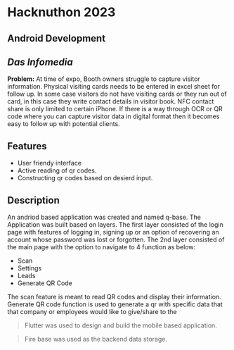 # Hacknuthon 2023
## Android Development
## _Das Infomedia_


**Problem:** At time of expo, Booth owners struggle to capture visitor information. 
Physical visiting cards needs to be entered in excel sheet for follow up. In some 
case visitors do not have visiting cards or they run out of card, in this case they 
write contact details in visitor book. NFC contact share is only limited to certain 
iPhone. If there is a way through OCR or QR code where you can capture visitor 
data in digital format then it becomes easy to follow up with potential clients.

## Features

- User friendy interface
- Active reading of qr codes.
- Constructing qr codes based on desierd input.

## Description

An andriod based application was created and named q-base. The Application was built based on layers. The first layer consisted of the login page with features of logging in, signing up or an option of recovering an account whose password was lost or forgotten. The 2nd layer consisted of the main page with the option to navigate to 4 function as below:
- Scan
- Settings
- Leads
- Generate QR Code

The scan feature is meant to read QR codes and display their information.
Generate QR code function is used to generate a qr with specific data that that company or employees would like to give/share to the 

> Flutter was used to design and build the mobile based application. 

> Fire base was used as the backend data storage.

